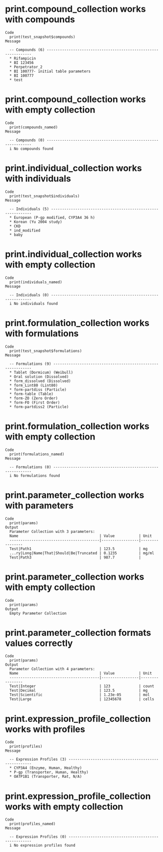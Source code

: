 # print.compound_collection works with compounds

    Code
      print(test_snapshot$compounds)
    Message
      
      -- Compounds (6) ---------------------------------------------------------------
      * Rifampicin
      * BI 123456
      * Perpetrator_2
      * BI 100777- initial table parameters
      * BI 100777
      * test

# print.compound_collection works with empty collection

    Code
      print(compounds_named)
    Message
      
      -- Compounds (0) ---------------------------------------------------------------
      i No compounds found

# print.individual_collection works with individuals

    Code
      print(test_snapshot$individuals)
    Message
      
      -- Individuals (5) -------------------------------------------------------------
      * European (P-gp modified, CYP3A4 36 h)
      * Korean (Yu 2004 study)
      * CKD
      * ind_modified
      * baby

# print.individual_collection works with empty collection

    Code
      print(individuals_named)
    Message
      
      -- Individuals (0) -------------------------------------------------------------
      i No individuals found

# print.formulation_collection works with formulations

    Code
      print(test_snapshot$formulations)
    Message
      
      -- Formulations (9) ------------------------------------------------------------
      * Tablet (Dormicum) (Weibull)
      * Oral solution (Dissolved)
      * form_dissolved (Dissolved)
      * form_Lint80 (Lint80)
      * form-partdiss (Particle)
      * form-table (Table)
      * form-ZO (Zero Order)
      * form-FO (First Order)
      * form-partdiss2 (Particle)

# print.formulation_collection works with empty collection

    Code
      print(formulations_named)
    Message
      
      -- Formulations (0) ------------------------------------------------------------
      i No formulations found

# print.parameter_collection works with parameters

    Code
      print(params)
    Output
      Parameter Collection with 3 parameters:
      Name                                     | Value           | Unit
      -----------------------------------------|-----------------|----------------
      Test|Path1                               | 123.5           | mg
      ...ry|Long|Name|That|Should|Be|Truncated | 0.1235          | mg/ml
      Test|Path3                               | 987.7           | 

# print.parameter_collection works with empty collection

    Code
      print(params)
    Output
      Empty Parameter Collection

# print.parameter_collection formats values correctly

    Code
      print(params)
    Output
      Parameter Collection with 4 parameters:
      Name                                     | Value           | Unit
      -----------------------------------------|-----------------|----------------
      Test|Integer                             | 123             | count
      Test|Decimal                             | 123.5           | mg
      Test|Scientific                          | 1.23e-05        | mol
      Test|Large                               | 12345678        | cells

# print.expression_profile_collection works with profiles

    Code
      print(profiles)
    Message
      
      -- Expression Profiles (3) -----------------------------------------------------
      * CYP3A4 (Enzyme, Human, Healthy)
      * P-gp (Transporter, Human, Healthy)
      * OATP1B1 (Transporter, Rat, N/A)

# print.expression_profile_collection works with empty collection

    Code
      print(profiles_named)
    Message
      
      -- Expression Profiles (0) -----------------------------------------------------
      i No expression profiles found


